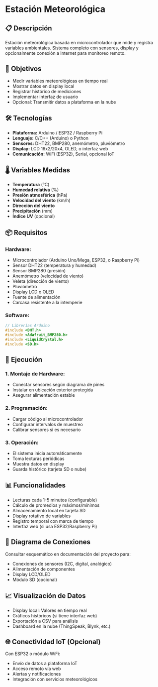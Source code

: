 # Estación Meteorológica

## 📋 Descripción
Estación meteorológica basada en microcontrolador que mide y registra variables ambientales. Sistema completo con sensores, display y opcionalmente conexión a Internet para monitoreo remoto.

## 🎯 Objetivos
- Medir variables meteorológicas en tiempo real
- Mostrar datos en display local
- Registrar histórico de mediciones
- Implementar interfaz de usuario
- Opcional: Transmitir datos a plataforma en la nube

## 🛠️ Tecnologías
- **Plataforma:** Arduino / ESP32 / Raspberry Pi
- **Lenguaje:** C/C++ (Arduino) o Python
- **Sensores:** DHT22, BMP280, anemómetro, pluviómetro
- **Display:** LCD 16x2/20x4, OLED, o interfaz web
- **Comunicación:** WiFi (ESP32), Serial, opcional IoT

## 🌡️ Variables Medidas
- **Temperatura** (°C)
- **Humedad relativa** (%)
- **Presión atmosférica** (hPa)
- **Velocidad del viento** (km/h)
- **Dirección del viento**
- **Precipitación** (mm)
- **Índice UV** (opcional)

## 📦 Requisitos

### Hardware:
- Microcontrolador (Arduino Uno/Mega, ESP32, o Raspberry Pi)
- Sensor DHT22 (temperatura y humedad)
- Sensor BMP280 (presión)
- Anemómetro (velocidad de viento)
- Veleta (dirección de viento)
- Pluviómetro
- Display LCD o OLED
- Fuente de alimentación
- Carcasa resistente a la intemperie

### Software:
```cpp
// Librerías Arduino
#include <DHT.h>
#include <Adafruit_BMP280.h>
#include <LiquidCrystal.h>
#include <SD.h>
```

## 🚀 Ejecución

### 1. Montaje de Hardware:
- Conectar sensores según diagrama de pines
- Instalar en ubicación exterior protegida
- Asegurar alimentación estable

### 2. Programación:
- Cargar código al microcontrolador
- Configurar intervalos de muestreo
- Calibrar sensores si es necesario

### 3. Operación:
- El sistema inicia automáticamente
- Toma lecturas periódicas
- Muestra datos en display
- Guarda histórico (tarjeta SD o nube)

## 📊 Funcionalidades
- Lecturas cada 1-5 minutos (configurable)
- Cálculo de promedios y máximos/mínimos
- Almacenamiento local en tarjeta SD
- Display rotativo de variables
- Registro temporal con marca de tiempo
- Interfaz web (si usa ESP32/Raspberry Pi)

## 🔌 Diagrama de Conexiones
Consultar esquemático en documentación del proyecto para:
- Conexiones de sensores (I2C, digital, analógico)
- Alimentación de componentes
- Display LCD/OLED
- Módulo SD (opcional)

## 📈 Visualización de Datos
- Display local: Valores en tiempo real
- Gráficos históricos (si tiene interfaz web)
- Exportación a CSV para análisis
- Dashboard en la nube (ThingSpeak, Blynk, etc.)

## 🌐 Conectividad IoT (Opcional)
Con ESP32 o módulo WiFi:
- Envío de datos a plataforma IoT
- Acceso remoto vía web
- Alertas y notificaciones
- Integración con servicios meteorológicos
